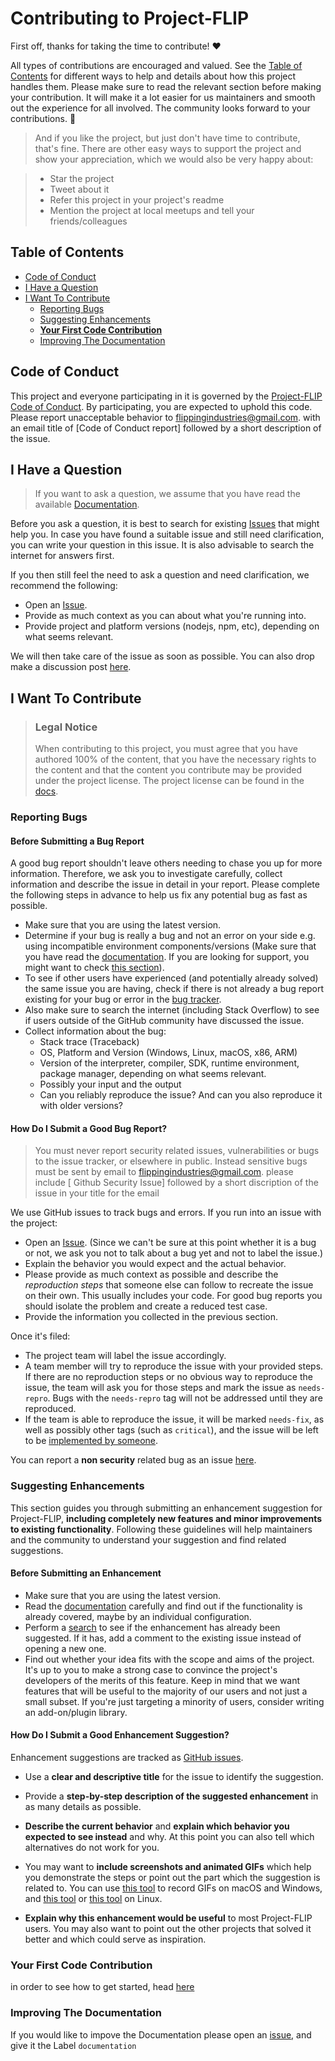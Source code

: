 <!-- omit in toc -->
# Contributing to Project-FLIP

First off, thanks for taking the time to contribute! ❤️

All types of contributions are encouraged and valued. See the [Table of Contents](#table-of-contents) for different ways to help and details about how this project handles them. Please make sure to read the relevant section before making your contribution. It will make it a lot easier for us maintainers and smooth out the experience for all involved. The community looks forward to your contributions. 🎉

> And if you like the project, but just don't have time to contribute, that's fine. There are other easy ways to support the project and show your appreciation, which we would also be very happy about:

> - Star the project
> - Tweet about it
> - Refer this project in your project's readme
> - Mention the project at local meetups and tell your friends/colleagues

<!-- omit in toc -->
## Table of Contents

- [Code of Conduct](#code-of-conduct)
- [I Have a Question](#i-have-a-question)
- [I Want To Contribute](#i-want-to-contribute)
  - [Reporting Bugs](#reporting-bugs)
  - [Suggesting Enhancements](#suggesting-enhancements)
  - [**Your First Code Contribution**](#your-first-code-contribution)
  - [Improving The Documentation](#improving-the-documentation)


## Code of Conduct

This project and everyone participating in it is governed by the
[Project-FLIP Code of Conduct](CODE_OF_CONDUCT.md).
By participating, you are expected to uphold this code. Please report unacceptable behavior
to <flippingindustries@gmail.com>. with an email title of [Code of Conduct report] followed by a short description of the issue.


## I Have a Question

> If you want to ask a question, we assume that you have read the available [Documentation](https://github.com/JCS-Computer-Science/project-module-1-project-flip/tree/main/Docs).

Before you ask a question, it is best to search for existing [Issues](https://github.com/JCS-Computer-Science/project-module-1-project-flip/issues) that might help you. In case you have found a suitable issue and still need clarification, you can write your question in this issue. It is also advisable to search the internet for answers first.

If you then still feel the need to ask a question and need clarification, we recommend the following:

- Open an [Issue](https://github.com/JCS-Computer-Science/project-module-1-project-flip/issues/new/choose).
- Provide as much context as you can about what you're running into.
- Provide project and platform versions (nodejs, npm, etc), depending on what seems relevant.

We will then take care of the issue as soon as possible. You can also drop make a discussion post [here](https://github.com/JCS-Computer-Science/project-module-1-project-flip/discussions/new).

## I Want To Contribute

> ### Legal Notice <!-- omit in toc -->
> When contributing to this project, you must agree that you have authored 100% of the content, that you have the necessary rights to the content and that the content you contribute may be provided under the project license. The project license can be found in the [docs](https://github.com/JCS-Computer-Science/project-module-1-project-flip/blob/main/Docs/LICENSE).

### Reporting Bugs

<!-- omit in toc -->
#### Before Submitting a Bug Report

A good bug report shouldn't leave others needing to chase you up for more information. Therefore, we ask you to investigate carefully, collect information and describe the issue in detail in your report. Please complete the following steps in advance to help us fix any potential bug as fast as possible.

- Make sure that you are using the latest version.
- Determine if your bug is really a bug and not an error on your side e.g. using incompatible environment components/versions (Make sure that you have read the [documentation](https://github.com/JCS-Computer-Science/project-module-1-project-flip/tree/main/Docs). If you are looking for support, you might want to check [this section](#i-have-a-question)).
- To see if other users have experienced (and potentially already solved) the same issue you are having, check if there is not already a bug report existing for your bug or error in the [bug tracker](https://github.com/JCS-Computer-Science/project-module-1-project-flip/labels/bug).
- Also make sure to search the internet (including Stack Overflow) to see if users outside of the GitHub community have discussed the issue.
- Collect information about the bug:
  - Stack trace (Traceback)
  - OS, Platform and Version (Windows, Linux, macOS, x86, ARM)
  - Version of the interpreter, compiler, SDK, runtime environment, package manager, depending on what seems relevant.
  - Possibly your input and the output
  - Can you reliably reproduce the issue? And can you also reproduce it with older versions?

<!-- omit in toc -->
#### How Do I Submit a Good Bug Report?

> You must never report security related issues, vulnerabilities or bugs to the issue tracker, or elsewhere in public. Instead sensitive bugs must be sent by email to <flippingindustries@gmail.com>. please include [ Github Security Issue] followed by a short discription of the issue in your title for the email

We use GitHub issues to track bugs and errors. If you run into an issue with the project:

- Open an [Issue](https://github.com/JCS-Computer-Science/project-module-1-project-flip/issues/new/choose). (Since we can't be sure at this point whether it is a bug or not, we ask you not to talk about a bug yet and not to label the issue.)
- Explain the behavior you would expect and the actual behavior.
- Please provide as much context as possible and describe the *reproduction steps* that someone else can follow to recreate the issue on their own. This usually includes your code. For good bug reports you should isolate the problem and create a reduced test case.
- Provide the information you collected in the previous section.

Once it's filed:

- The project team will label the issue accordingly.
- A team member will try to reproduce the issue with your provided steps. If there are no reproduction steps or no obvious way to reproduce the issue, the team will ask you for those steps and mark the issue as `needs-repro`. Bugs with the `needs-repro` tag will not be addressed until they are reproduced.
- If the team is able to reproduce the issue, it will be marked `needs-fix`, as well as possibly other tags (such as `critical`), and the issue will be left to be [implemented by someone](#your-first-code-contribution).

You can report a **non security** related bug as an issue [here](https://github.com/JCS-Computer-Science/project-module-1-project-flip/issues/new?assignees=ProFireDev%2C+Aakansh-C&labels=bug&template=bug_report.md&title=BUG+REPORT%3A+%5Bmore+context+here%5D).


### Suggesting Enhancements

This section guides you through submitting an enhancement suggestion for Project-FLIP, **including completely new features and minor improvements to existing functionality**. Following these guidelines will help maintainers and the community to understand your suggestion and find related suggestions.

<!-- omit in toc -->
#### Before Submitting an Enhancement

- Make sure that you are using the latest version.
- Read the [documentation](https://github.com/JCS-Computer-Science/project-module-1-project-flip/tree/main/Docs) carefully and find out if the functionality is already covered, maybe by an individual configuration.
- Perform a [search](https://github.com/JCS-Computer-Science/project-module-1-project-flip/labels/enhancement) to see if the enhancement has already been suggested. If it has, add a comment to the existing issue instead of opening a new one.
- Find out whether your idea fits with the scope and aims of the project. It's up to you to make a strong case to convince the project's developers of the merits of this feature. Keep in mind that we want features that will be useful to the majority of our users and not just a small subset. If you're just targeting a minority of users, consider writing an add-on/plugin library.

<!-- omit in toc -->
#### How Do I Submit a Good Enhancement Suggestion?

Enhancement suggestions are tracked as [GitHub issues](https://github.com/JCS-Computer-Science/project-module-1-project-flip/issues).

- Use a **clear and descriptive title** for the issue to identify the suggestion.
- Provide a **step-by-step description of the suggested enhancement** in as many details as possible.
- **Describe the current behavior** and **explain which behavior you expected to see instead** and why. At this point you can also tell which alternatives do not work for you.
- You may want to **include screenshots and animated GIFs** which help you demonstrate the steps or point out the part which the suggestion is related to. You can use [this tool](https://www.cockos.com/licecap/) to record GIFs on macOS and Windows, and [this tool](https://github.com/colinkeenan/silentcast) or [this tool](https://github.com/phw/peek) on Linux.

- **Explain why this enhancement would be useful** to most Project-FLIP users. You may also want to point out the other projects that solved it better and which could serve as inspiration.


### **Your First Code Contribution**

in order to see how to get started, head [here](https://github.com/JCS-Computer-Science/project-module-1-project-flip/blob/main/Docs/README.md)

### Improving The Documentation

If you would like to impove the Documentation please open an [issue](https://github.com/JCS-Computer-Science/project-module-1-project-flip/issues/new), and give it the Label `documentation`
